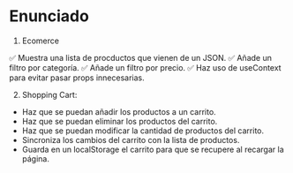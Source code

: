 # Enunciado

1. Ecomerce

✅ Muestra una lista de procductos que vienen de un JSON.
✅ Añade un filtro por categoría.
✅ Añade un filtro por precio.
✅ Haz uso de useContext para evitar pasar props innecesarias.

2. Shopping Cart:

- Haz que se puedan añadir los productos a un carrito.
- Haz que se puedan eliminar los productos del carrito.
- Haz que se puedan modificar la cantidad de productos del carrito.
- Sincroniza los cambios del carrito con la lista de productos.
- Guarda en un localStorage el carrito para que se recupere al recargar la página.
